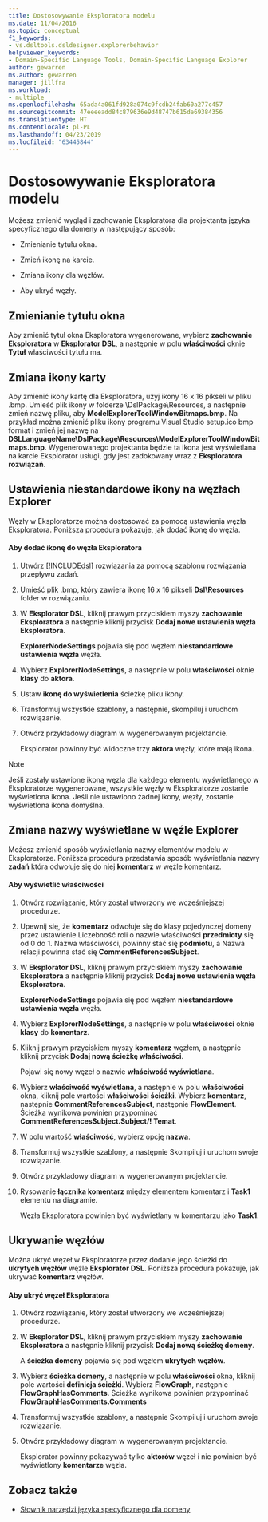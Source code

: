 ```yaml
---
title: Dostosowywanie Eksploratora modelu
ms.date: 11/04/2016
ms.topic: conceptual
f1_keywords:
- vs.dsltools.dsldesigner.explorerbehavior
helpviewer_keywords:
- Domain-Specific Language Tools, Domain-Specific Language Explorer
author: gewarren
ms.author: gewarren
manager: jillfra
ms.workload:
- multiple
ms.openlocfilehash: 65ada4a061fd928a074c9fcdb24fab60a277c457
ms.sourcegitcommit: 47eeeeadd84c879636e9d48747b615de69384356
ms.translationtype: HT
ms.contentlocale: pl-PL
ms.lasthandoff: 04/23/2019
ms.locfileid: "63445844"
---
```

# <a name="customizing-the-model-explorer"></a>Dostosowywanie Eksploratora modelu
Możesz zmienić wygląd i zachowanie Eksploratora dla projektanta języka specyficznego dla domeny w następujący sposób:

- Zmienianie tytułu okna.

- Zmień ikonę na karcie.

- Zmiana ikony dla węzłów.

- Aby ukryć węzły.

## <a name="changing-the-window-title"></a>Zmienianie tytułu okna
 Aby zmienić tytuł okna Eksploratora wygenerowane, wybierz **zachowanie Eksploratora** w **Eksplorator DSL**, a następnie w polu **właściwości** oknie  **Tytuł** właściwości tytułu ma.

## <a name="changing-the-tab-icon"></a>Zmiana ikony karty
 Aby zmienić ikony kartę dla Eksploratora, użyj ikony 16 x 16 pikseli w pliku .bmp. Umieść plik ikony w folderze \DslPackage\Resources\, a następnie zmień nazwę pliku, aby **ModelExplorerToolWindowBitmaps.bmp**. Na przykład można zmienić pliku ikony programu Visual Studio setup.ico bmp format i zmień jej nazwę na **DSLLanguageName\DslPackage\Resources\ModelExplorerToolWindowBitmaps.bmp**. Wygenerowanego projektanta będzie ta ikona jest wyświetlana na karcie Eksplorator usługi, gdy jest zadokowany wraz z **Eksploratora rozwiązań**.

## <a name="setting-custom-icons-on-explorer-nodes"></a>Ustawienia niestandardowe ikony na węzłach Explorer
 Węzły w Eksploratorze można dostosować za pomocą ustawienia węzła Eksploratora. Poniższa procedura pokazuje, jak dodać ikonę do węzła.

#### <a name="to-add-an-icon-to-an-explorer-node"></a>Aby dodać ikonę do węzła Eksploratora

1. Utwórz [!INCLUDE[dsl](../modeling/includes/dsl_md.md)] rozwiązania za pomocą szablonu rozwiązania przepływu zadań.

2. Umieść plik .bmp, który zawiera ikonę 16 x 16 pikseli **Dsl\Resources** folder w rozwiązaniu.

3. W **Eksplorator DSL**, kliknij prawym przyciskiem myszy **zachowanie Eksploratora** a następnie kliknij przycisk **Dodaj nowe ustawienia węzła Eksploratora**.

    **ExplorerNodeSettings** pojawia się pod węzłem **niestandardowe ustawienia węzła** węzła.

4. Wybierz **ExplorerNodeSettings**, a następnie w polu **właściwości** oknie **klasy** do **aktora**.

5. Ustaw **ikonę do wyświetlenia** ścieżkę pliku ikony.

6. Transformuj wszystkie szablony, a następnie, skompiluj i uruchom rozwiązanie.

7. Otwórz przykładowy diagram w wygenerowanym projektancie.

    Eksplorator powinny być widoczne trzy **aktora** węzły, które mają ikona.

> [!NOTE]
> Jeśli zostały ustawione ikoną węzła dla każdego elementu wyświetlanego w Eksploratorze wygenerowane, wszystkie węzły w Eksploratorze zostanie wyświetlona ikona. Jeśli nie ustawiono żadnej ikony, węzły, zostanie wyświetlona ikona domyślna.

## <a name="changing-the-name-displayed-on-an-explorer-node"></a>Zmiana nazwy wyświetlane w węźle Explorer
 Możesz zmienić sposób wyświetlania nazwy elementów modelu w Eksploratorze. Poniższa procedura przedstawia sposób wyświetlania nazwy **zadań** która odwołuje się do niej **komentarz** w węźle komentarz.

#### <a name="to-display-a-property"></a>Aby wyświetlić właściwości

1. Otwórz rozwiązanie, który został utworzony we wcześniejszej procedurze.

2. Upewnij się, że **komentarz** odwołuje się do klasy pojedynczej domeny przez ustawienie Liczebność roli o nazwie właściwości **przedmioty** się od 0 do 1. Nazwa właściwości, powinny stać się **podmiotu**, a Nazwa relacji powinna stać się **CommentReferencesSubject**.

3. W **Eksplorator DSL**, kliknij prawym przyciskiem myszy **zachowanie Eksploratora** a następnie kliknij przycisk **Dodaj nowe ustawienia węzła Eksploratora**.

     **ExplorerNodeSettings** pojawia się pod węzłem **niestandardowe ustawienia węzła** węzła.

4. Wybierz **ExplorerNodeSettings**, a następnie w polu **właściwości** oknie **klasy** do **komentarz**.

5. Kliknij prawym przyciskiem myszy **komentarz** węzłem, a następnie kliknij przycisk **Dodaj nową ścieżkę właściwości**.

     Pojawi się nowy węzeł o nazwie **właściwość wyświetlana**.

6. Wybierz **właściwość wyświetlana**, a następnie w polu **właściwości** okna, kliknij pole wartości **właściwości ścieżki**. Wybierz **komentarz**, następnie **CommentReferencesSubject**, następnie **FlowElement**. Ścieżka wynikowa powinien przypominać **CommentReferencesSubject.Subject/! Temat**.

7. W polu wartość **właściwość**, wybierz opcję **nazwa**.

8. Transformuj wszystkie szablony, a następnie Skompiluj i uruchom swoje rozwiązanie.

9. Otwórz przykładowy diagram w wygenerowanym projektancie.

10. Rysowanie **łącznika komentarz** między elementem komentarz i **Task1** elementu na diagramie.

     Węzła Eksploratora powinien być wyświetlany w komentarzu jako **Task1**.

## <a name="hiding-nodes"></a>Ukrywanie węzłów
 Można ukryć węzeł w Eksploratorze przez dodanie jego ścieżki do **ukrytych węzłów** węźle **Eksplorator DSL**. Poniższa procedura pokazuje, jak ukrywać **komentarz** węzłów.

#### <a name="to-hide-an-explorer-node"></a>Aby ukryć węzeł Eksploratora

1. Otwórz rozwiązanie, który został utworzony we wcześniejszej procedurze.

2. W **Eksplorator DSL**, kliknij prawym przyciskiem myszy **zachowanie Eksploratora** a następnie kliknij przycisk **Dodaj nową ścieżkę domeny**.

     A **ścieżka domeny** pojawia się pod węzłem **ukrytych węzłów**.

3. Wybierz **ścieżka domeny**, a następnie w polu **właściwości** okna, kliknij pole wartości **definicja ścieżki**. Wybierz **FlowGraph**, następnie **FlowGraphHasComments**. Ścieżka wynikowa powinien przypominać **FlowGraphHasComments.Comments**

4. Transformuj wszystkie szablony, a następnie Skompiluj i uruchom swoje rozwiązanie.

5. Otwórz przykładowy diagram w wygenerowanym projektancie.

     Eksplorator powinny pokazywać tylko **aktorów** węzeł i nie powinien być wyświetlony **komentarze** węzła.

## <a name="see-also"></a>Zobacz także

- [Słownik narzędzi języka specyficznego dla domeny](https://msdn.microsoft.com/ca5e84cb-a315-465c-be24-76aa3df276aa)